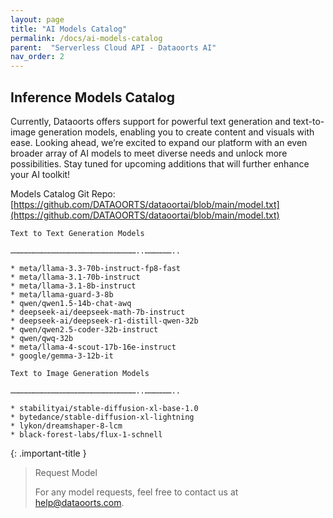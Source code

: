 ```yaml
---
layout: page
title: "AI Models Catalog"
permalink: /docs/ai-models-catalog
parent:  "Serverless Cloud API - Dataoorts AI"
nav_order: 2
---
```


## Inference Models Catalog
Currently, Dataoorts offers support for powerful text generation and text-to-image generation models, enabling you to create content and visuals with ease. Looking ahead, we’re excited to expand our platform with an even broader array of AI models to meet diverse needs and unlock more possibilities. Stay tuned for upcoming additions that will further enhance your AI toolkit!

Models Catalog Git Repo:[https://github.com/DATAOORTS/dataoortai/blob/main/model.txt](https://github.com/DATAOORTS/dataoortai/blob/main/model.txt)

```
Text to Text Generation Models

…………………………………………………………………………..………………..

* meta/llama-3.3-70b-instruct-fp8-fast
* meta/llama-3.1-70b-instruct
* meta/llama-3.1-8b-instruct
* meta/llama-guard-3-8b
* qwen/qwen1.5-14b-chat-awq
* deepseek-ai/deepseek-math-7b-instruct
* deepseek-ai/deepseek-r1-distill-qwen-32b
* qwen/qwen2.5-coder-32b-instruct
* qwen/qwq-32b
* meta/llama-4-scout-17b-16e-instruct
* google/gemma-3-12b-it

Text to Image Generation Models

…………………………………………………………………………..………………..

* stabilityai/stable-diffusion-xl-base-1.0
* bytedance/stable-diffusion-xl-lightning
* lykon/dreamshaper-8-lcm
* black-forest-labs/flux-1-schnell
```

{: .important-title }
> Request Model
>
> For any model requests, feel free to contact us at [help@dataoorts.com](help@dataoorts.com).
>
